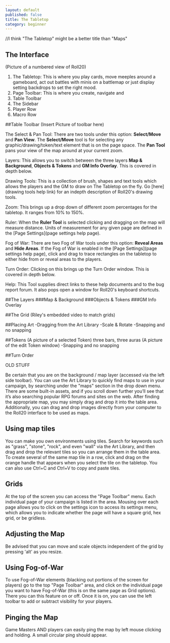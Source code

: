```yaml
---
layout: default
published: false
title: The Tabletop
category: beginner
---
```


//I think "The Tabletop" might be a better title than "Maps"

## The Interface
(Picture of a numbered view of Roll20)

1. The Tabletop: This is where you play cards, move meeples around a gameboard, act out battles with minis on a battlemap or just display setting backdrops to set the right mood.
2. Page Toolbar: This is where you create, navigate and 
3. Table Toolbar
4. The Sidebar
5. Player Row
6. Macro Row

##Table Toolbar
(Insert Picture of toolbar here)

The Select & Pan Tool: There are two tools under this option: **Select/Move** and **Pan View**. The **Select/Move** tool is for selecting any graphic/drawing/token/text element that is on the page space. The **Pan Tool** pans your view of the map around at your current zoom.

Layers: This allows you to switch between the three layers **Map & Background**, **Objects & Tokens** and **GM Info Overlay**. This is covered in depth below.

Drawing Tools: This is a collection of brush, shapes and text tools which allows the players and the GM to draw on The Tabletop on the fly. Go [here] (drawing tools help link) for an indepth description of Roll20's drawing tools.

Zoom: This brings up a drop down of different zoom percentages for the tabletop. It ranges from 10% to 150%.

Ruler: When the **Ruler Tool** is selected clicking and dragging on the map will measure distance. Units of measurement for any given page are defined in the [Page Settings](page settings help page).

Fog of War: There are two Fog of War tools under this option: **Reveal Areas** and **Hide Areas**. If the Fog of War is enabled in the [Page Settings](page settings help page), click and drag to trace rectangles on the tabletop to either hide from or reveal areas to the players.

Turn Order: Clicking on this brings up the Turn Order window. This is covered in depth below.

Help: This Tool supplies direct links to these help documents and to the bug report forum. It also pops open a window for Roll20's keyboard shortcuts.

##The Layers
###Map & Background
###Objects & Tokens
###GM Info Overlay

##The Grid
(Riley's embedded video to match grids)

##Placing Art
-Dragging from the Art Library
-Scale & Rotate
-Snapping and no snapping

##Tokens
(A picture of a selected Token)
three bars, three auras
(A picture of the edit Token window)
-Snapping and no snapping

##Turn Order


OLD STUFF


  Be certain that you are on the background / map layer (accessed via the left side toolbar).  You can use the Art Library to quickly find maps to use in your campaign, by searching under the "maps" section in the drop down menu. There are some built-in assets, and if you scroll down further you’ll see that it’s also searching popular RPG forums and sites on the web.  After finding the appropriate map, you may simply drag and drop it into the table area.  Additionally, you can drag and drop images directly from your computer to the Roll20 interface to be used as maps.


## Using map tiles

  You can make you own environments using tiles.  Search for keywords such as "grass", "stone", "rock", and even "wall" via the Art Library, and then drag and drop the relevant tiles so you can arrange them in the table area.  To create several of the same map tile in a row, click and drag on the orange handle that appears when you select the tile on the tabletop. You can also use Ctrl+C and Ctrl+V to copy and paste tiles.


## Grids

  At the top of the screen you can access the "Page Toolbar" menu.  Each individual page of your campaign is listed in the area.  Mousing over each page allows you to click on the settings icon to access its settings menu, which allows you to indicate whether the page will have a square grid, hex grid, or be gridless.


## Adjusting the Map

  Be advised that you can move and scale objects independent of the grid by pressing 'alt' as you resize.
  

## Using Fog-of-War

  To use Fog-of-War elements (blacking out portions of the screen for players) go to the top "Page Toolbar" area, and click on the individual page you want to have Fog-of-War (this is on the same page as Grid options).  There you can this feature on or off.  Once it is on, you can use the left toolbar to add or subtract visibility for your players.
  

## Pinging the Map

  Game Masters AND players can easily ping the map by left mouse clicking and holding.  A small circular ping should appear.
